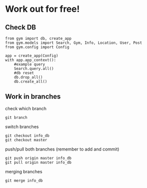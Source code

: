 # Work out for free! 

## Check DB
```
from gym import db, create_app
from gym.models import Search, Gym, Info, Location, User, Post
from gym.config import Config

app = create_app(Config)
with app.app_context():
    #example query
    Search.query.all()
    #db reset 
    db.drop_all()
    db.create_all()
```

## Work in branches

check which branch 
```
git branch 
```
switch branches
```
git checkout info_db
git checkout master
```
push/pull both branches (remember to add and commit)
```
git push origin master info_db
git pull origin master info_db
```
merging branches 
```
git merge info_db
```

